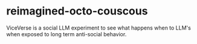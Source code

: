 # reimagined-octo-couscous
ViceVerse is a social LLM experiment to see what happens when to LLM's when exposed to long term anti-social behavior.

